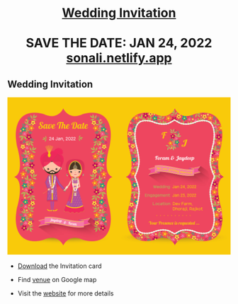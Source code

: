<h1 align="center"><a href="https://sonali.netlify.app/">Wedding Invitation</a> <br> <br> SAVE THE DATE: JAN 24, 2022 <br> <a href="https://sonali.netlify.app/">sonali.netlify.app</a></h1>

## Wedding Invitation

<a href="https://sonali.netlify.app/"><img src="https://raw.githubusercontent.com/FSojitra/Wedding-Invitation/master/invitation/invitation.jpg" /></a>

- [Download](https://github.com/FSojitra/Wedding-Invitation/raw/master/invitation/invitation.pdf) the Invitation card

- Find [venue](https://www.google.com/maps/place/Dev+Farm/@21.7400103,70.4635673,17z/data=!4m12!1m6!3m5!1s0x39581f772a258e1d:0xdac8b93fe13c4aa6!2sDev+Farm!8m2!3d21.7400141!4d70.4658328!3m4!1s0x39581f772a258e1d:0xdac8b93fe13c4aa6!8m2!3d21.7400141!4d70.4658328) on Google map

- Visit the [website](https://sonali.netlify.app/) for more details
